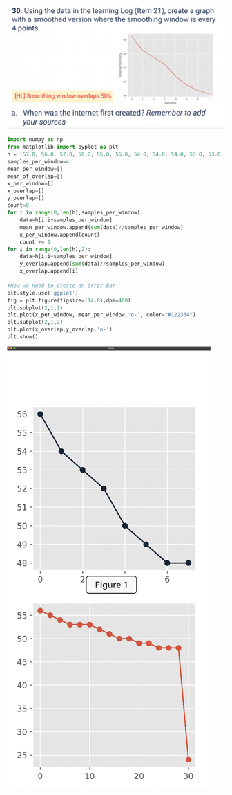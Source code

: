![](https://github.com/AleksandarDzudzevic/Unit_2/blob/main/quiz030text.png)
```.py
import numpy as np
from matplotlib import pyplot as plt
h = [57.0, 56.0, 57.0, 56.0, 55.0, 55.0, 54.0, 54.0, 54.0, 53.0, 53.0, 54.0, 53.0, 53.0, 52.0, 52.0, 51.0, 51.0, 51.0, 50.0, 50.0, 49.0, 50.0, 49.0, 49.0, 48.0, 49.0, 49.0, 48.0, 48.0, 48.0, 49.0]
samples_per_window=4
mean_per_window=[]
mean_of_overlap=[]
x_per_window=[]
x_overlap=[]
y_overlap=[]
count=0
for i in range(0,len(h),samples_per_window):
    data=h[i:i+samples_per_window]
    mean_per_window.append(sum(data)//samples_per_window)
    x_per_window.append(count)
    count += 1
for i in range(0,len(h),2):
    data=h[i:i+samples_per_window]
    y_overlap.append(sum(data)//samples_per_window)
    x_overlap.append(i)

#now we need to create an error bar
plt.style.use('ggplot')
fig = plt.figure(figsize=(14,8),dpi=400)
plt.subplot(2,1,1)
plt.plot(x_per_window, mean_per_window,'o-', color="#122334")
plt.subplot(2,1,2)
plt.plot(x_overlap,y_overlap,'o-')
plt.show()


```
![](https://github.com/AleksandarDzudzevic/Unit_2/blob/main/quiz030test.png)
